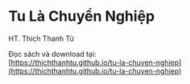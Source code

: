 # Tu Là Chuyển Nghiệp

HT. Thích Thanh Từ

Đọc sách và download tại:  
[https://thichthanhtu.github.io/tu-la-chuyen-nghiep](https://thichthanhtu.github.io/tu-la-chuyen-nghiep)

